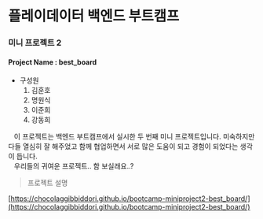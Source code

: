 플레이데이터 백엔드 부트캠프
=====================

### 미니 프로젝트 2

#### Project Name : best_board

- 구성원
  1. 김훈호
  2. 명원식
  3. 이준희
  4. 강동희
 
&nbsp;&nbsp; 이 프로젝트는 백엔드 부트캠프에서 실시한 두 번째 미니 프로젝트입니다. 미숙하지만 다들 열심히 잘 해주었고 함께 협업하면서 서로 많은 도움이 되고 경험이 되었다는 생각이 듭니다.  
&nbsp;&nbsp; 우리들의 귀여운 프로젝트.. 함 보실래요..?

> 프로젝트 설명

[https://chocolaggibbiddori.github.io/bootcamp-miniproject2-best_board/](https://chocolaggibbiddori.github.io/bootcamp-miniproject2-best_board/)
